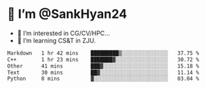 # 👋 I’m @SankHyan24

- 👀 I’m interested in CG/CV/HPC...
- 🌱 I’m learning CS&T in ZJU.

<!---
SankHyan24/SankHyan24 is a ✨ special ✨ repository because its `README.md` (this file) appears on your GitHub profile.
You can click the Preview link to take a look at your changes.
--->
<!--START_SECTION:waka-->

```txt
Markdown   1 hr 42 mins    █████████▒░░░░░░░░░░░░░░░   37.75 %
C++        1 hr 23 mins    ███████▓░░░░░░░░░░░░░░░░░   30.72 %
Other      41 mins         ███▓░░░░░░░░░░░░░░░░░░░░░   15.18 %
Text       30 mins         ██▓░░░░░░░░░░░░░░░░░░░░░░   11.14 %
Python     8 mins          ▓░░░░░░░░░░░░░░░░░░░░░░░░   03.04 %
```

<!--END_SECTION:waka-->
